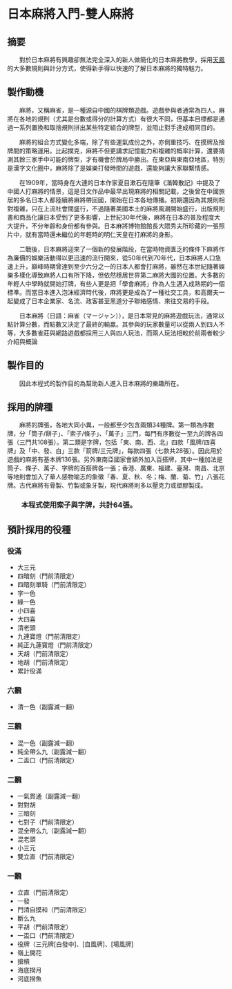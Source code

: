 # 日本麻將入門-雙人麻將
## 摘要
 &emsp;&emsp;對於日本麻將有興趣卻無法完全深入的新人做簡化的日本麻將教學，採用[天鳳](https://tenhou.net/mjlog.html)的大多數規則與計分方式，使得新手得以快速的了解日本麻將的獨特魅力。
## 製作動機
 &emsp;&emsp;麻將，又稱麻雀，是一種源自中國的棋牌類遊戲。遊戲參與者通常為四人。麻將在各地的規則（尤其是台數或得分的計算方式）有很大不同，但基本目標都是通過一系列置換和取捨規則拼出某些特定組合的牌型，並阻止對手達成相同目的。

 &emsp;&emsp;麻將的組合方式變化多端，除了有些運氣成份之外，亦側重技巧、在摸牌及捨牌間的策略運用。比起撲克，麻將不但更講求記憶能力和複雜的概率計算，還要猜測其餘三家手中可能的牌型，才有機會於牌局中勝出。在東亞與東南亞地區，特別是漢字文化圈中，麻將除了是娛樂打發時間的遊戲，還能夠讓大家聯繫情感。
 
 &emsp;&emsp;在1909年，當時身在大連的日本作家夏目漱石在隨筆《滿韓散記》中提及了中國人打麻將的情景，這是日文作品中最早出現麻將的相關記載，之後曾在中國旅居的多名日本人都陸續將麻將帶回國，開始在日本各地傳播。初期還因為其規則相對複雜，只在上流社會間盛行，不過隨著美國本土的麻將風潮開始盛行，出版規則書和商品化讓日本受到了更多影響，上世紀30年代後，麻將在日本的普及程度大大提升，不分年齡和身份都有參與。日本麻將博物館館長大隈秀夫所珍藏的一張照片中，就有當時還未繼位的年輕時的明仁天皇在打麻將的身影。

 &emsp;&emsp;二戰後，日本麻將迎來了一個新的發展階段，在當時物資匱乏的條件下麻將作為廉價的娛樂活動得以更迅速的流行開來，從50年代到70年代，日本麻將人口急速上升，巔峰時期曾達到至少六分之一的日本人都會打麻將，雖然在本世紀隨著娛樂多樣化導致麻將人口有所下降，但依然穩居世界第二麻將大國的位置。大多數的年輕人中學時就開始打牌，有些人更是把「學會麻將」作為人生邁入成熟期的一個標準。而當日本進入泡沫經濟時代後，麻將更是成為了一種社交工具，和高爾夫一起變成了日本企業家、名流、政客甚至黑道分子聯絡感情、來往交易的手段。

 &emsp;&emsp;日本麻將（日語：麻雀（マージャン）），是日本常見的麻將遊戲玩法，通常以點計算分數，而點數又決定了最終的輸贏。其參與的玩家數量可以從兩人到四人不等，大多數雀莊與網路遊戲都採用三人與四人玩法，而兩人玩法相較於前兩者較少介紹與概論
## 製作目的
 &emsp;&emsp;因此本程式的製作目的為幫助新人進入日本麻將的樂趣所在。
## 採用的牌種
 &emsp;&emsp;麻將的牌張，各地大同小異，一般都至少包含兩類34種牌。第一類為序數牌，分「筒子/餅子」、「索子/條子」、「萬子」三門，每門有序數從一至九的牌各四張（三門共108張）。第二類是字牌，包括「東、南、西、北」四款「風牌/四喜牌」及「中、發、白」三款「箭牌/三元牌」，每款四張（七款共28張）。因此用於遊戲的麻將有基本牌136張。另外東南亞國家會額外加入百搭牌，其中一種加法是筒子、條子、萬子、字牌的百搭牌各一張；香港、廣東、福建、臺灣、南昌、北京等地則會加入了華人感物喻志的象徵「春、夏、秋、冬；梅、蘭、菊、竹」八張花牌。古代麻將有骨製、竹製或象牙製，現代麻將則多以壓克力或塑膠製成。
### &emsp;&emsp;本程式使用索子與字牌，共計64張。
## 預計採用的役種
### 役滿
* 大三元
* 四暗刻（門前清限定）
* 四暗刻單騎（門前清限定）
* 字一色
* 綠一色
* 小四喜
* 大四喜
* 清老頭
* 九連寶燈（門前清限定）
* 純正九蓮寶燈（門前清限定）
* 天胡（門前清限定）
* 地胡（門前清限定）
* 累計役滿
### 六飜
* 清一色（副露減一翻）
### 三飜
* 混一色（副露減一翻）
* 純全帶么九（副露減一翻）
* 二盃口（門前清限定）
### 二飜
* 一氣貫通（副露減一翻）
* 對對胡
* 三暗刻
* 七對子（門前清限定）
* 混全帶么九（副露減一翻）
* 混老頭
* 小三元
* 雙立直（門前清限定）
### 一飜
* 立直（門前清限定）
* 一發
* 門清自摸和（門前清限定）
* 斷么九
* 平胡（門前清限定）
* 一盃口（門前清限定）
* 役牌（三元牌[白發中]、[自風牌]、[場風牌]
* 嶺上開花 
* 搶槓
* 海底撈月
* 河底撈魚

